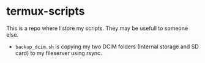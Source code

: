 # termux-scripts
This is a repo where I store my scripts. They may be usefull to someone else.

- `backup_dcim.sh` is copying my two DCIM folders (Internal storage and SD card) to my fileserver using rsync.
